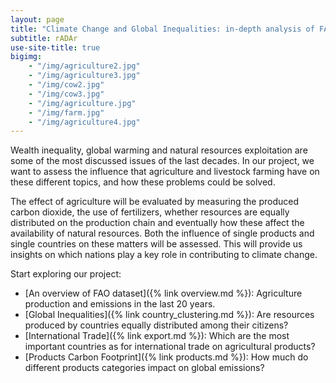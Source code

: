 ```yaml
---
layout: page
title: "Climate Change and Global Inequalities: in-depth analysis of FAO database."
subtitle: rADAr
use-site-title: true
bigimg:
    - "/img/agriculture2.jpg"
    - "/img/agriculture3.jpg"
    - "/img/cow2.jpg"
    - "/img/cow3.jpg"
    - "/img/agriculture.jpg"
    - "/img/farm.jpg"
    - "/img/agriculture4.jpg"
---
```


Wealth inequality, global warming and natural resources exploitation are some of the most discussed issues of the last decades. In our project, we want to assess the influence that agriculture and livestock farming have on these different topics, and how these problems could be solved.

The effect of agriculture will be evaluated by measuring the produced carbon dioxide, the use of fertilizers, whether resources are equally distributed on the production chain and eventually how these affect the availability of natural resources. Both the influence of single products and single countries on these matters will be assessed. This will provide us insights on which nations play a key role in contributing to climate change.

Start exploring our project:
* [An overview of FAO dataset]({% link overview.md %}): Agriculture production and emissions in the last 20 years.
* [Global Inequalities]({% link country_clustering.md %}): Are resources produced by countries equally distributed among their citizens?
* [International Trade]({% link export.md %}): Which are the most important countries as for international trade on agricultural products?
* [Products Carbon Footprint]({% link products.md %}): How much do different products categories impact on global emissions?
